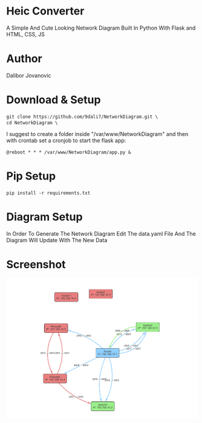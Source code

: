 # Heic Converter
A Simple And Cute Looking Network Diagram Built In Python With Flask and HTML, CSS, JS

# Author
Dalibor Jovanovic

# Download & Setup
```
git clone https://github.com/9dali7/NetworkDiagram.git \
cd NetworkDiagram \
```

I suggest to create a folder inside "/var/www/NetworkDiagram"
and then with crontab set a cronjob to start the flask app:

```
@reboot * * * /var/www/NetworkDiagram/app.py &
```

# Pip Setup
```
pip install -r requirements.txt
```

# Diagram Setup
In Order To Generate The Network Diagram Edit The data.yaml File And The Diagram Will Update With The New Data

# Screenshot
![App Screenshot](images/screenshot.png)
